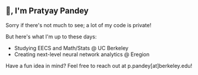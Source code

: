 <h2>🖖, I'm Pratyay Pandey</h2>
Sorry if there's not much to see; a lot of my code is private! 

But here's what I'm up to these days:
- Studying EECS and Math/Stats @ UC Berkeley 
- Creating next-level neural network analytics @ Eregion

Have a fun idea in mind? Feel free to reach out at p.pandey[at]berkeley.edu!
